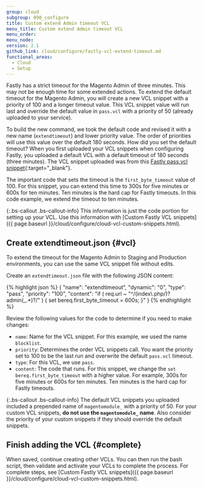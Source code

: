 ```yaml
---
group: cloud
subgroup: 090_configure
title: Custom extend Admin timeout VCL
menu_title: Custom extend Admin timeout VCL
menu_order:
menu_node:
version: 2.1
github_link: cloud/configure/fastly-vcl-extend-timeout.md
functional_areas:
  - Cloud
  - Setup
---
```


Fastly has a strict timeout for the Magento Admin of three minutes. This may not be enough time for some extended actions. To extend the default timeout for the Magento Admin, you will create a new VCL snippet with a priority of 100 and a longer timeout value. This VCL snippet value will run last and override the default value in `pass.vcl` with a priority of 50 (already uploaded to your service).

To build the new command, we took the default code and revised it with a new name (`extendtimeout`) and lower priority value. The order of priorities will use this value over the default 180 seconds. How did you set the default timeout? When you first uploaded your VCL snippets when configuring Fastly, you uploaded a default VCL with a default timeout of 180 seconds (three minutes). The VCL snippet uploaded was from this [Fastly pass.vcl snippet](https://github.com/fastly/fastly-magento2/blob/master/etc/vcl_snippets/pass.vcl){:target="_blank"}.

The important code that sets the timeout is the `first_byte_timeout` value of 100. For this snippet, you can extend this time to 300s for five minutes or 600s for ten minutes. Ten minutes is the hard cap for Fastly timeouts. In this code example, we extend the timeout to ten minutes.

{:.bs-callout .bs-callout-info}
This information is just the code portion for setting up your VCL. Use this information with [Custom Fastly VCL snippets]({{ page.baseurl }}/cloud/configure/cloud-vcl-custom-snippets.html).

## Create extendtimeout.json {#vcl}
To extend the timeout for the Magento Admin to Staging and Production environments, you can use the same VCL snippet file without edits.

Create an `extendtimeout.json` file with the following JSON content:

{% highlight json %}
{
  "name": "extendtimeout",
  "dynamic": "0",
  "type": "pass",
  "priority": "100",
  "content": "if ( req.url ~ \"^/(index\\.php/)?admin(_.*)?/\" ) { set bereq.first_byte_timeout = 600s; }"
}
{% endhighlight %}

Review the following values for the code to determine if you need to make changes:

* `name`: Name for the VCL snippet. For this example, we used the name `blocklist`.
* `priority`: Determines the order VCL snippets call. You want the priority set to 100 to be the last run and overwrite the default `pass.vcl` timeout.
* `type`: For this VCL, we use `pass`.
* `content`: The code that runs. For this snippet, we change the `set bereq.first_byte_timeout` with a higher value. For example, 300s for five minutes or 600s for ten minutes. Ten minutes is the hard cap for Fastly timeouts.

{:.bs-callout .bs-callout-info}
The default VCL snippets you uploaded included a prepended name of `magentomodule_` with a priority of 50. For your custom VCL snippets, **do not use the `magentomodule_` name**. Also consider the priority of your custom snippets if they should override the default snippets.

## Finish adding the VCL {#complete}
When saved, continue creating other VCLs. You can then run the bash script, then validate and activate your VCLs to complete the process. For complete steps, see [Custom Fastly VCL snippets]({{ page.baseurl }}/cloud/configure/cloud-vcl-custom-snippets.html).

